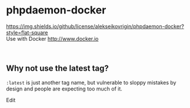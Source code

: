 # phpdaemon-docker
https://img.shields.io/github/license/alekseikovrigin/phpdaemon-docker?style=flat-square
<br>
Use with Docker http://www.docker.io

<br>
<h2>Why not use the latest tag?</h2>
<code>:latest</code> is just another tag name, but vulnerable to sloppy mistakes by design and people are expecting too much of it.

Edit
